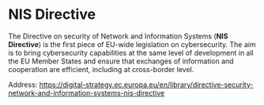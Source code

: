# NIS Directive

The Directive on security of Network and Information Systems (**NIS Directive**) is the first piece of EU-wide legislation on cybersecurity.
The aim is to bring cybersecurity capabilities at the same level of development in all the EU Member States and ensure that exchanges of information and cooperation are efficient, including at cross-border level.

Address: https://digital-strategy.ec.europa.eu/en/library/directive-security-network-and-information-systems-nis-directive

